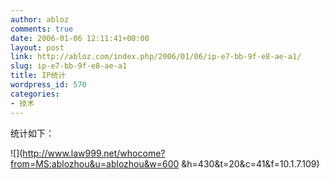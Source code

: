 ```yaml
---
author: abloz
comments: true
date: 2006-01-06 12:11:41+00:00
layout: post
link: http://abloz.com/index.php/2006/01/06/ip-e7-bb-9f-e8-ae-a1/
slug: ip-e7-bb-9f-e8-ae-a1
title: IP统计
wordpress_id: 570
categories:
- 技术
---
```


统计如下：


![](http://www.law999.net/whocome?from=MS:ablozhou&u=ablozhou&w=600 &h=430&t=20&c=41&f=10.1.7.109)
